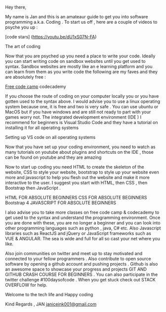 Hey there, 

My name is  Jan and this is an amateaur guide to get you into software programming a.k.a. Coding . To start us off , here are a couple of videos to  psyche you up :

[code stars] (https://youtu.be/dU1xS07N-FA)

The art of coding

Now that you are psyched up you need a place to write your code. Ideally you can start writing code on sandbox websites until you get used to syntax. Sandbox websites are mostly like an e learning platform and you can learn from them as you write code the following are my faves and they are absolutely free  :

 [Free code camp](https://www.freecodecamp.org/)
 codecademy 

If you choose the route of coding on your computer locally you or you have gotten used to the syntax above. I would advise you to use a linux operating system because one,  it is free and two is very safe . You can use ubuntu or MacOS but if you  have windows and are still not ready to part with your games worry not.  The integrated development environment (IDE ) I recommend for beginners is Visual Studio Code and they have a tutorial on installing it for all operating systems 

Setting up VS code on all operating systems

Now that you have set up your coding environment,  you need to watch as many tutorials on youtube about plugins and shortcuts on the IDE , those can be found on youtube and they are amazing 

Now to start up coding you need HTML to create the skeleton of the website, CSS to style your website, bootstrap to style up your website even more and javascript to help you flesh out the website and make it more interactive to the user. I suggest you start with HTML, then CSS , then Bootstrap then JavaScript .

HTML FOR ABSOLUTE BEGINNERS
CSS FOR ABSOLUTE BEGINNERS
Bootstrap 4 
JAVASCRIPT FOR ABSOLUTE BEGINNERS

I also advise you to take more classes on free code camp & codecademy  to get used to the syntax and understand the programming environment. Once you are done with these, you are no longer a beginner and you can look into other programming languages such as python , java, C# etc. Also  Javascript libraries such as ReactJS and jQuery or JavaScript frameworks such as VUE &  ANGULAR. The sea is wide and full for all so cast your net where you like. 

Also join communities on twitter and meet up to stay motivated and connected to your fellow programmers .  Also contribute to open source software by opening a github account and pushing projects . Github is also an awesome space to showcase your progress and projects GIT AND GITHUB CRASH COURSE FOR BEGINNERS . You can also participate in the twitter challenge #100daysofcode . When you get stuck check out STACK OVERFLOW for help. 

Welcome to the tech life and Happy coding 

Kind Regards ,
JAN
janiceink001@gmail.com


